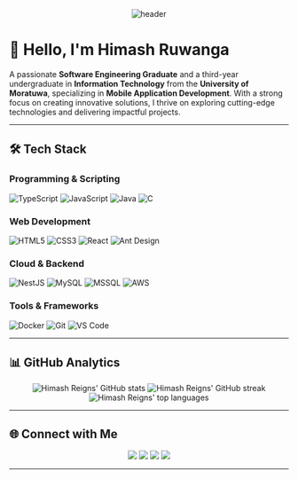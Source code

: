 <div align="center">
  <img src="https://raw.githubusercontent.com/himashruwanga/himashruwanga/main/header.svg" alt="header" />
</div>

# 👋 Hello, I'm **Himash Ruwanga**

A passionate **Software Engineering Graduate** and a third-year undergraduate in **Information Technology** from the **University of Moratuwa**, specializing in **Mobile Application Development**. With a strong focus on creating innovative solutions, I thrive on exploring cutting-edge technologies and delivering impactful projects.

---

## 🛠️ **Tech Stack**

### Programming & Scripting
![TypeScript](https://img.shields.io/badge/TypeScript-3178C6?style=for-the-badge&logo=typescript&logoColor=white)
![JavaScript](https://img.shields.io/badge/JavaScript-F7DF1E?style=for-the-badge&logo=javascript&logoColor=black)
![Java](https://img.shields.io/badge/Java-ED8B00?style=for-the-badge&logo=java&logoColor=white)
![C](https://img.shields.io/badge/C-A8B9CC?style=for-the-badge&logo=c&logoColor=white)

### Web Development
![HTML5](https://img.shields.io/badge/HTML5-E34F26?style=for-the-badge&logo=html5&logoColor=white)
![CSS3](https://img.shields.io/badge/CSS3-1572B6?style=for-the-badge&logo=css3&logoColor=white)
![React](https://img.shields.io/badge/React-20232A?style=for-the-badge&logo=react&logoColor=61DAFB)
![Ant Design](https://img.shields.io/badge/Ant%20Design-0170FE?style=for-the-badge&logo=antdesign&logoColor=white)

### Cloud & Backend
![NestJS](https://img.shields.io/badge/NestJS-E0234E?style=for-the-badge&logo=nestjs&logoColor=white)
![MySQL](https://img.shields.io/badge/MySQL-4479A1?style=for-the-badge&logo=mysql&logoColor=white)
![MSSQL](https://img.shields.io/badge/Microsoft%20SQL%20Server-CC2927?style=for-the-badge&logo=microsoft-sql-server&logoColor=white)
![AWS](https://img.shields.io/badge/Amazon_AWS-232F3E?style=for-the-badge&logo=amazon-aws&logoColor=white)

### Tools & Frameworks
![Docker](https://img.shields.io/badge/Docker-2496ED?style=for-the-badge&logo=docker&logoColor=white)
![Git](https://img.shields.io/badge/Git-F05032?style=for-the-badge&logo=git&logoColor=white)
![VS Code](https://img.shields.io/badge/VS_Code-0078D4?style=for-the-badge&logo=visual-studio-code&logoColor=white)

---

## 📊 **GitHub Analytics**

<div align="center">
  <img src="https://github-readme-stats.vercel.app/api?username=himashreigns&show_icons=true&theme=radical" alt="Himash Reigns' GitHub stats" />
  <img src="https://github-readme-streak-stats.herokuapp.com/?user=himashreigns&theme=radical" alt="Himash Reigns' GitHub streak" />
  <img src="https://github-readme-stats.vercel.app/api/top-langs/?username=himashreigns&layout=compact&theme=radical" alt="Himash Reigns' top languages" />
</div>


---

## 🌐 **Connect with Me**
<div align="center">
  <a href="www.linkedin.com/in/himash-ruwanga"><img src="https://img.shields.io/badge/LinkedIn-0077B5?style=for-the-badge&logo=linkedin&logoColor=white" /></a>
  <a href="https://twitter.com/himashruwanga"><img src="https://img.shields.io/badge/Twitter-1DA1F2?style=for-the-badge&logo=twitter&logoColor=white" /></a>
  <a href="https://github.com/himashruwanga"><img src="https://img.shields.io/badge/GitHub-100000?style=for-the-badge&logo=github&logoColor=white" /></a>
  <a href="mailto:himashruwanga@example.com"><img src="https://img.shields.io/badge/Email-D14836?style=for-the-badge&logo=gmail&logoColor=white" /></a>
</div>

---
